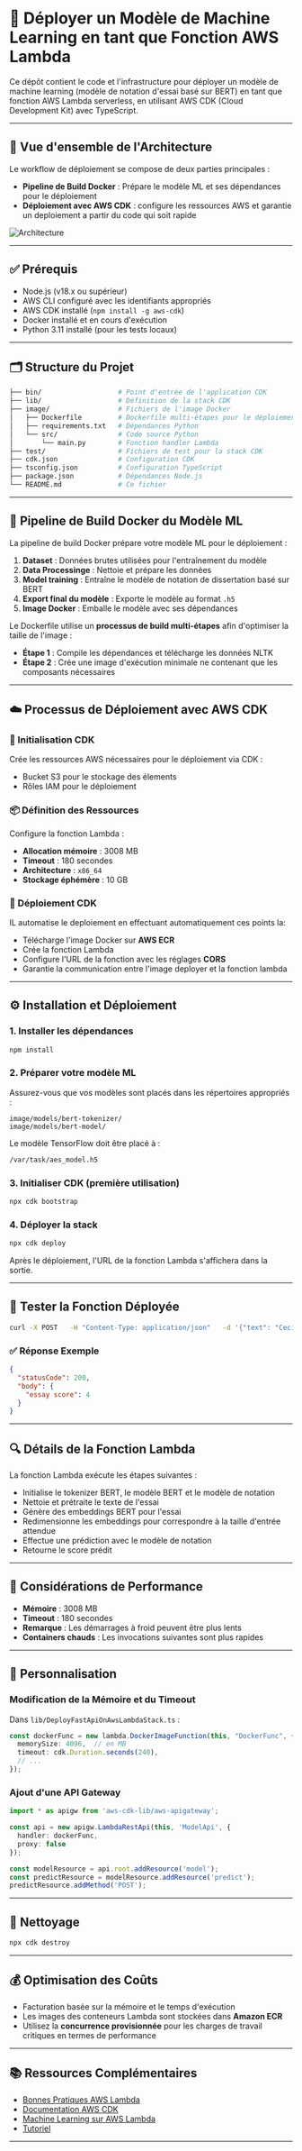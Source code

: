 # 🚀 Déployer un Modèle de Machine Learning en tant que Fonction AWS Lambda

Ce dépôt contient le code et l'infrastructure pour déployer un modèle de machine learning (modèle de notation d'essai basé sur BERT) en tant que fonction AWS Lambda serverless, en utilisant AWS CDK (Cloud Development Kit) avec TypeScript.

---

## 📌 Vue d'ensemble de l'Architecture

Le workflow de déploiement se compose de deux parties principales :

- **Pipeline de Build Docker** : Prépare le modèle ML et ses dépendances pour le déploiement  
- **Déploiement avec AWS CDK** : configure les ressources AWS et garantie un deploiement  a partir du code qui soit rapide 

![Architecture](./docs/deployment_workflow.png)

---

## ✅ Prérequis

- Node.js (v18.x ou supérieur)  
- AWS CLI configuré avec les identifiants appropriés  
- AWS CDK installé (`npm install -g aws-cdk`)  
- Docker installé et en cours d'exécution  
- Python 3.11 installé (pour les tests locaux)  

---

## 🗂️ Structure du Projet

```bash
├── bin/                   # Point d'entrée de l'application CDK
├── lib/                   # Définition de la stack CDK
├── image/                 # Fichiers de l'image Docker
│   ├── Dockerfile         # Dockerfile multi-étapes pour le déploiement Lambda
│   ├── requirements.txt   # Dépendances Python
│   └── src/               # Code source Python
│       └── main.py        # Fonction handler Lambda
├── test/                  # Fichiers de test pour la stack CDK
├── cdk.json               # Configuration CDK
├── tsconfig.json          # Configuration TypeScript
├── package.json           # Dépendances Node.js
└── README.md              # Ce fichier
```

---

## 🐳 Pipeline de Build Docker du Modèle ML

La pipeline de build Docker prépare votre modèle ML pour le déploiement :

1. **Dataset** : Données brutes utilisées pour l'entraînement du modèle  
2. **Data Processinge** : Nettoie et prépare les données  
3. **Model training** : Entraîne le modèle de notation de dissertation basé sur BERT  
4. **Export final du modèle** : Exporte le modèle au format `.h5`  
5. **Image Docker** : Emballe le modèle avec ses dépendances  

Le Dockerfile utilise un **processus de build multi-étapes** afin d'optimiser la taille de l'image :

- **Étape 1** : Compile les dépendances et télécharge les données NLTK  
- **Étape 2** : Crée une image d'exécution minimale ne contenant que les composants nécessaires  

---

## ☁️ Processus de Déploiement avec AWS CDK

### 🔧 Initialisation CDK  
Crée les ressources AWS nécessaires pour le déploiement via CDK :

- Bucket S3 pour le stockage des élements 
- Rôles IAM pour le déploiement  

### 📦 Définition des Ressources  
Configure la fonction Lambda :

- **Allocation mémoire** : 3008 MB  
- **Timeout** : 180 secondes  
- **Architecture** : `x86_64`  
- **Stockage éphémère** : 10 GB  

### 🚀 Déploiement CDK  
IL automatise le deploiement en effectuant automatiquement ces points la:

- Télécharge l'image Docker sur **AWS ECR**  
- Crée la fonction Lambda  
- Configure l'URL de la fonction avec les réglages **CORS**
- Garantie la communication entre l'image deployer et la fonction lambda

---

## ⚙️ Installation et Déploiement

### 1. Installer les dépendances

```bash
npm install
```

### 2. Préparer votre modèle ML

Assurez-vous que vos modèles sont placés dans les répertoires appropriés :

```
image/models/bert-tokenizer/
image/models/bert-model/
```

Le modèle TensorFlow doit être placé à :

```bash
/var/task/aes_model.h5
```

### 3. Initialiser CDK (première utilisation)

```bash
npx cdk bootstrap
```

### 4. Déployer la stack

```bash
npx cdk deploy
```

Après le déploiement, l'URL de la fonction Lambda s'affichera dans la sortie.

---

## 🧪 Tester la Fonction Déployée

```bash
curl -X POST   -H "Content-Type: application/json"   -d '{"text": "Ceci est un essai pour être noté."}'   <FUNCTION_URL>
```

### ✅ Réponse Exemple

```json
{
  "statusCode": 200,
  "body": {
    "essay score": 4
  }
}
```

---

## 🔍 Détails de la Fonction Lambda

La fonction Lambda exécute les étapes suivantes :

- Initialise le tokenizer BERT, le modèle BERT et le modèle de notation  
- Nettoie et prétraite le texte de l'essai  
- Génère des embeddings BERT pour l'essai  
- Redimensionne les embeddings pour correspondre à la taille d'entrée attendue  
- Effectue une prédiction avec le modèle de notation  
- Retourne le score prédit  

---

## 🧠 Considérations de Performance

- **Mémoire** : 3008 MB  
- **Timeout** : 180 secondes  
- **Remarque** : Les démarrages à froid peuvent être plus lents  
- **Containers chauds** : Les invocations suivantes sont plus rapides

---

## 🔧 Personnalisation

### Modification de la Mémoire et du Timeout  
Dans `lib/DeployFastApiOnAwsLambdaStack.ts` :

```ts
const dockerFunc = new lambda.DockerImageFunction(this, "DockerFunc", {
  memorySize: 4096,  // en MB
  timeout: cdk.Duration.seconds(240),
  // ...
});
```

### Ajout d'une API Gateway

```ts
import * as apigw from 'aws-cdk-lib/aws-apigateway';

const api = new apigw.LambdaRestApi(this, 'ModelApi', {
  handler: dockerFunc,
  proxy: false
});

const modelResource = api.root.addResource('model');
const predictResource = modelResource.addResource('predict');
predictResource.addMethod('POST');
```

---

## 🧹 Nettoyage

```bash
npx cdk destroy
```

---

## 💰 Optimisation des Coûts

- Facturation basée sur la mémoire et le temps d'exécution  
- Les images des conteneurs Lambda sont stockées dans **Amazon ECR**  
- Utilisez la **concurrence provisionnée** pour les charges de travail critiques en termes de performance

---

## 📚 Ressources Complémentaires

- [Bonnes Pratiques AWS Lambda](https://docs.aws.amazon.com/lambda/latest/dg/best-practices.html)  
- [Documentation AWS CDK](https://docs.aws.amazon.com/cdk/)  
- [Machine Learning sur AWS Lambda](https://aws.amazon.com/blogs/machine-learning/)  
- [Tutoriel](https://youtu.be/RGIM4JfsSk0/)

---
